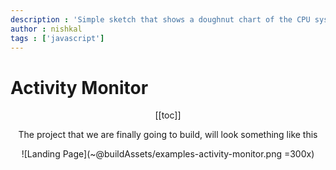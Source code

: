 ```yaml
---
description : 'Simple sketch that shows a doughnut chart of the CPU system, user, and idle activity time.'
author : nishkal
tags : ['javascript']
---
```


# Activity Monitor

<Header />

[[toc]]

The project that we are finally going to build, will look something like this

![Landing Page](~@buildAssets/examples-activity-monitor.png =300x)


